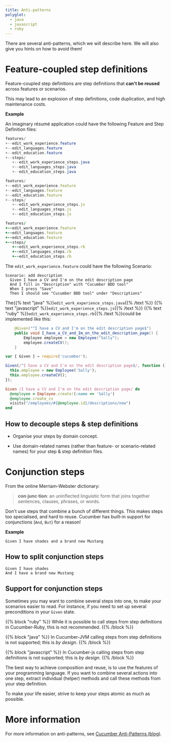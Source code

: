 ```yaml
---
title: Anti-patterns
polyglot:
  - java
  - javascript
  - ruby
---
```


There are several anti-patterns, which we will describe here. We will also give you hints on how to avoid them!

# Feature-coupled step definitions

Feature-coupled step definitions are step definitions that **can't be reused** across features or scenarios.

This may lead to an explosion of step definitions, code duplication, and high maintenance costs.

**Example**

An imaginary résumé application could have the following Feature and Step Definition files:

```java
features/
+--edit_work_experience.feature
+--edit_languages.feature
+--edit_education.feature
+--steps/
   +--edit_work_experience_steps.java
   +--edit_languages_steps.java
   +--edit_education_steps.java
```

```javascript
features/
+--edit_work_experience.feature
+--edit_languages.feature
+--edit_education.feature
+--steps/
   +--edit_work_experience_steps.js
   +--edit_languages_steps.js
   +--edit_education_steps.js
```

```ruby
features/
+--edit_work_experience.feature
+--edit_languages.feature
+--edit_education.feature
+--steps/
   +--edit_work_experience_steps.rb
   +--edit_languages_steps.rb
   +--edit_education_steps.rb
```

The `edit_work_experience.feature` could have the following Scenario:

```
Scenario: add description
  Given I have a CV and I'm on the edit description page
  And I fill in "Description" with "Cucumber BDD tool"
  When I press "Save"
  Then I should see "Cucumber BDD tool" under "Descriptions"
```
The{{% text "java" %}}`edit_work_experience_steps.java`{{% /text %}}
{{% text "javascript" %}}`edit_work_experience_steps.js`{{% /text %}}
{{% text "ruby" %}}`edit_work_experience_steps.rb`{{% /text %}}could be implemented like this:

```java
    @Given("^I have a CV and I'm on the edit description page$")
    public void I_have_a_CV_and_Im_on_the_edit_description_page() {
        Employee employee = new Employee("Sally");
        employee.createCV();
    }
```

```javascript
var { Given } = require('cucumber');

Given(/^I have a CV and I'm on the edit description page$/, function () {
  this.employee = new Employee('Sally');
  this.employee.createCV();
});
```

```ruby
Given /I have a CV and I'm on the edit description page/ do
  @employee = Employee.create!(:name => 'Sally')
  @employee.create_cv
  visits("/employees/#{@employee.id}/descriptions/new")
end
```

## How to decouple steps & step definitions

* Organise your steps by domain concept.

* Use domain-related names (rather than feature- or scenario-related names) for your step & step definition files.


# Conjunction steps

From the online Merriam-Webster dictionary:

> **con·junc·tion**: an uninflected linguistic form that joins together sentences, clauses, phrases, or words.

Don't use steps that combine a bunch of different things. This makes steps too specialised, and hard to reuse.
Cucumber has built-in support for conjunctions (`And`, `But`) for a reason!

**Example**

```
Given I have shades and a brand new Mustang
```

## How to split conjunction steps

```
Given I have shades
And I have a brand new Mustang
```

## Support for conjunction steps

Sometimes you may want to combine several steps into one, to make your scenarios easier to read.
For instance, if you need to set up several preconditions in your `Given` state.

{{% block "ruby" %}}
While it is possible to call steps from step definitions in Cucumber-Ruby, this is not recommended.
{{% /block %}}

{{% block "java" %}}
In Cucumber-JVM calling steps from step definitions is not supported; this is *by design*.
{{% /block %}}

{{% block "javascript" %}}
In Cucumber-js calling steps from step definitions is not supported; this is *by design*.
{{% /block %}}

The best way to achieve composition and reuse, is to use the features of your programming language. If you want to combine
several actions into one step, extract individual (helper) methods and call these methods from your step definition.

To make your life easier, strive to keep your steps atomic as much as possible.

# More information
For more information on anti-patterns, see [Cucumber Anti-Patterns (blog)](http://www.thinkcode.se/blog/2016/06/22/cucumber-antipatterns).